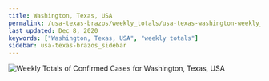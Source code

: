 ```yaml
---
title: Washington, Texas, USA
permalink: /usa-texas-brazos/weekly_totals/usa-texas-washington-weekly_totals.html
last_updated: Dec 8, 2020
keywords: ["Washington, Texas, USA", "weekly totals"]
sidebar: usa-texas-brazos_sidebar
---
```


![Weekly Totals of Confirmed Cases for Washington, Texas, USA](/covid_tracker/images/graphs/usa-texas-washington-weekly_totals_graph.png)
